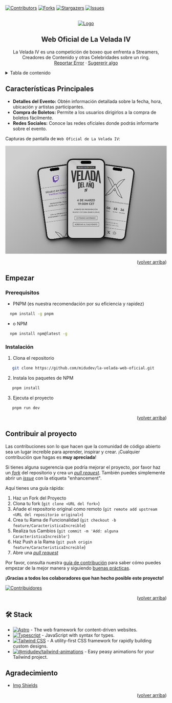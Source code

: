 <a name="readme-top"></a>

[![Contributors][contributors-shield]][contributors-url]
[![Forks][forks-shield]][forks-url]
[![Stargazers][stars-shield]][stars-url]
[![Issues][issues-shield]][issues-url]

<!-- PROJECT LOGO -->
<br />
<div align="center">
  <a href="https://github.com/midudev/la-velada-web-oficial">
    <img src="https://github.com/ZeroxyDev/la-velada-web-oficial/assets/93105414/96da08dd-21c4-4e56-a3ed-f235bf176985" alt="Logo" width="800">
  </a>

  ## Web Oficial de La Velada IV

  <p align="center">
    La Velada IV es una competición de boxeo que enfrenta a Streamers, Creadores de Contenido y otras Celebridades sobre un ring.
    <br />
    <a href="https://github.com/midudev/la-velada-web-oficial/issues">Reportar Error</a>
    ·
    <a href="https://github.com/midudev/la-velada-web-oficial/issues">Sugererir algo</a>
  </p>
</div>

<!-- TABLE OF CONTENTS -->
<details>
  <summary>Tabla de contenido</summary>
  <ol>
    <li>
      <a href="#about-the-project">Características Principales</a>
    </li>
    <li>
      <a href="#getting-started">Empezar</a>
      <ul>
        <li><a href="#prerequisites">Prerequisitos</a></li>
        <li><a href="#installation">Instalación</a></li>
      </ul>
    </li>
    <li><a href="#contributing">Contribuir al proyecto</a></li>
		<li><a href="#acknowledgments">Agradecimiento</a></li>
  </ol>
</details>

<!-- ABOUT THE PROJECT -->
<a name="about-the-project"></a>

## Características Principales

- **Detalles del Evento:** Obtén información detallada sobre la fecha, hora, ubicación y artistas participantes.
- **Compra de Boletos:** Permite a los usuarios dirigirlos a la compra de boletos fácilmente.
- **Redes Sociales:** Conoce las redes oficiales donde podrás informarte sobre el evento.

Capturas de pantalla de `Web Oficial de La Velada IV`:

![Captura de Pantalla de la web en móvil](/public/Mobile_README.png)

<p align="right">(<a href="#readme-top">volver arriba</a>)</p>

<!-- GETTING STARTED -->
<a name="getting-started"></a>
## Empezar

<a name="prerequisites"></a>
### Prerequisitos
* PNPM (es nuestra recomendación por su eficiencia y rapidez)
```sh
  npm install -g pnpm
  ```
* o NPM
```sh
  npm install npm@latest -g
  ```
	
  
<a name="installation"></a>
### Instalación

1. Clona el repositorio
```sh
   git clone https://github.com/midudev/la-velada-web-oficial.git
   ```
2. Instala los paquetes de NPM
```sh
   pnpm install
   ```
3. Ejecuta el proyecto
```sh
   pnpm run dev
   ```

<p align="right">(<a href="#readme-top">volver arriba</a>)</p>

<!-- CONTRIBUTING -->
<a name="contributing"></a>
## Contribuir al proyecto

Las contribuciones son lo que hacen que la comunidad de código abierto sea un lugar increíble para aprender, inspirar y crear. ¡Cualquier contribución que hagas es **muy apreciada**!

Si tienes alguna sugerencia que podría mejorar el proyecto, por favor haz un [_fork_](https://github.com/midudev/la-velada-web-oficial/fork) del repositorio y crea un [_pull request_](https://github.com/midudev/la-velada-web-oficial/pulls). También puedes simplemente abrir un [_issue_](https://github.com/midudev/la-velada-web-oficial/issues) con la etiqueta "enhancement".

Aquí tienes una guía rápida:

1. Haz un Fork del Proyecto
2. Clona tu fork (`git clone <URL del fork>`)
3. Añade el repositorio original como remoto (`git remote add upstream <URL del repositorio original>`)
4. Crea tu Rama de Funcionalidad (`git checkout -b feature/CaracteristicaIncreible`)
5. Realiza tus Cambios (`git commit -m 'Add: alguna CaracterísticaIncreible'`)
6. Haz Push a la Rama (`git push origin feature/CaracteristicaIncreible`)
7. Abre una [_pull request_](https://github.com/midudev/la-velada-web-oficial/pulls)

Por favor, consulta nuestra [guía de contribución](https://github.com/midudev/la-velada-web-oficial/blob/master/CONTRIBUTING.md) para saber cómo puedes empezar de la mejor manera y siguiendo [buenas prácticas](https://github.com/midudev/la-velada-web-oficial/blob/main/CONTRIBUTING.md#buenas-pr%C3%A1cticas-).

**¡Gracias a todos los colaboradores que han hecho posible este proyecto!**

[![Contribuidores](https://contrib.rocks/image?repo=midudev/la-velada-web-oficial&theme=flat)](https://github.com/midudev/la-velada-web-oficial/graphs/contributors)

<p align="right">(<a href="#readme-top">volver arriba</a>)</p>


## 🛠️ Stack

* [![Astro][Astro.js]][Astro-url] - The web framework for content-driven websites.
* [![Typescript][Typescript.js]][Typescript-url] - JavaScript with syntax for types.
* [![Tailwind CSS][Tailwind.com]][Tailwind-url] - A utility-first CSS framework for rapidly building custom designs.
* [![@midudev/tailwind-animations][Midudev]][Midudev-url] - Easy peasy animations for your Tailwind project.

<!-- ACKNOWLEDGMENTS -->
<a name="acknowledgments"></a>
## Agradecimiento

- [Img Shields](https://shields.io)

<p align="right">(<a href="#readme-top">volver arriba</a>)</p>

<!-- MARKDOWN LINKS & IMAGES -->
<!-- https://www.markdownguide.org/basic-syntax/#reference-style-links -->

[Astro-url]: https://astro.build/
[Typescript-url]: https://www.typescriptlang.org/
[Tailwind-url]: https://tailwindcss.com/
[Midudev-url]: https://tailwindcss-animations.vercel.app
[Astro.js]: https://img.shields.io/badge/Astro-fff?style=for-the-badge&logo=astro&logoColor=bd303a&color=352563
[Typescript.js]: https://img.shields.io/badge/Typescript-007ACC?style=for-the-badge&logo=typescript&logoColor=white&color=blue
[Tailwind.com]: https://img.shields.io/badge/Tailwind-ffffff?style=for-the-badge&logo=tailwindcss&logoColor=38bdf8
[Midudev]: https://img.shields.io/badge/@midudev/tailwind-animations-ff69b4?style=for-the-badge&logo=node.js&logoColor=white&color=blue
[contributors-shield]: https://img.shields.io/github/contributors/midudev/la-velada-web-oficial.svg?style=for-the-badge
[contributors-url]: https://github.com/midudev/la-velada-web-oficial/graphs/contributors
[downloads-shield]: https://img.shields.io/github/downloads/midudev/la-velada-web-oficial/total?color=%2331c754&label=Downloads&logoColor=%23ffffff
[downloads-url]: https://github.com/midudev/la-velada-web-oficial/releases/latest
[forks-shield]: https://img.shields.io/github/forks/midudev/la-velada-web-oficial.svg?style=for-the-badge
[forks-url]: https://github.com/midudev/la-velada-web-oficial/network/members
[stars-shield]: https://img.shields.io/github/stars/midudev/la-velada-web-oficial.svg?style=for-the-badge
[stars-url]: https://github.com/midudev/la-velada-web-oficial/stargazers
[issues-shield]: https://img.shields.io/github/issues/midudev/la-velada-web-oficial.svg?style=for-the-badge
[issues-url]: https://github.com/midudev/la-velada-web-oficial/issues

